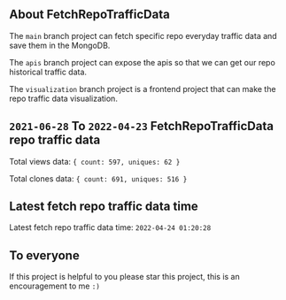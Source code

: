 ## About FetchRepoTrafficData

The `main` branch project can fetch specific repo everyday traffic data and save them in the MongoDB.

The `apis` branch project can expose the apis so that we can get our repo historical traffic data.

The `visualization` branch project is a frontend project that can make the repo traffic data visualization.

## `2021-06-28` To `2022-04-23` FetchRepoTrafficData repo traffic data

Total views data: `{ count: 597, uniques: 62 }`

Total clones data: `{ count: 691, uniques: 516 }`

## Latest fetch repo traffic data time

Latest fetch repo traffic data time: `2022-04-24 01:20:28`

## To everyone

If this project is helpful to you please star this project, this is an encouragement to me `:)`




